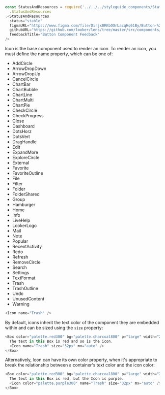 ```js noeditor
const StatusAndResources = require('../../../styleguide_components/StatusAndResources')
  .StatusAndResources
;<StatusAndResources
  status="stable"
  figmaURL="https://www.figma.com/file/Dirjx0RKbOOrLacqHq61By/Button-%26-Links?node-id=914%3A981&viewport=1741%2C951%2C1"
  githubURL="https://github.com/looker/lens/tree/master/src/components/Button"
  feedbackTitle="Button Component Feedback"
/>
```

Icon is the base component used to render an icon. To render an icon, you must
define the name property, which can be one of:

* AddCircle
* ArrowDropDown
* ArrowDropUp
* CancelCircle
* ChartBar
* ChartBubble
* ChartLine
* ChartMulti
* ChartPie
* CheckCircle
* CheckProgress
* Close
* Dashboard
* DotsHorz
* DotsVert
* DragHandle
* Edit
* ExpandMore
* ExploreCircle
* External
* Favorite
* FavoriteOutline
* File
* Filter
* Folder
* FolderShared
* Group
* Hamburger
* Home
* Info
* LiveHelp
* LookerLogo
* Mail
* Note
* Popular
* RecentActivity
* Redo
* Refresh
* RemoveCircle
* Search
* Settings
* TextFormat
* Trash
* TrashOutline
* Undo
* UnusedContent
* Warning

```js
<Icon name="Trash" />
```

By default, icons inherit the text color of the component they are embedded
within and can be sized using the `size` property:

```js
<Box color="palette.red300" bg="palette.charcoal800" p="large" width="210px" display="flex"  flexDirection="column" borderRadius="medium">
  The text in this Box is red and so is the icon.
  <Icon name="Trash" size="32px" mx="auto" />
</Box>
```

Alternatively, Icon can have its own color property, when it's appropriate to
break the relationship between a container's text color and the icon color:

```js
<Box color="palette.red300" bg="palette.charcoal800" p="large" width="210px" display="flex"  flexDirection="column" borderRadius="medium">
  The text in this Box is red, but the Icon is purple.
  <Icon color="palette.purple300" name="Trash" size="32px" mx="auto" />
</Box>
```
